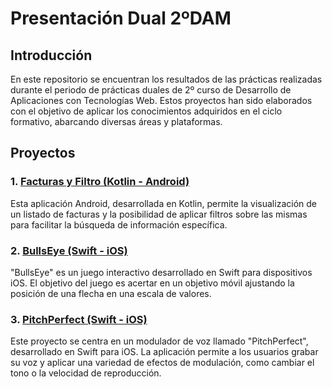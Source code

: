 # Presentación Dual 2ºDAM

## Introducción

En este repositorio se encuentran los resultados de las prácticas realizadas durante el periodo de prácticas duales de 2º curso de Desarrollo de Aplicaciones con Tecnologías Web. Estos proyectos han sido elaborados con el objetivo de aplicar los conocimientos adquiridos en el ciclo formativo, abarcando diversas áreas y plataformas.

## Proyectos

### 1. [Facturas y Filtro (Kotlin - Android)](https://github.com/marruiart/facturas-kotlin.git)
Esta aplicación Android, desarrollada en Kotlin, permite la visualización de un listado de facturas y la posibilidad de aplicar filtros sobre las mismas para facilitar la búsqueda de información específica. 

### 2. [BullsEye (Swift - iOS)](https://github.com/marruiart/BullsEye-iOS-UIKit.git)
"BullsEye" es un juego interactivo desarrollado en Swift para dispositivos iOS. El objetivo del juego es acertar en un objetivo móvil ajustando la posición de una flecha en una escala de valores. 

### 3. [PitchPerfect (Swift - iOS)](https://github.com/marruiart/PitchPerfect-iOS-UIKit.git)
Este proyecto se centra en un modulador de voz llamado "PitchPerfect", desarrollado en Swift para iOS. La aplicación permite a los usuarios grabar su voz y aplicar una variedad de efectos de modulación, como cambiar el tono o la velocidad de reproducción. 

